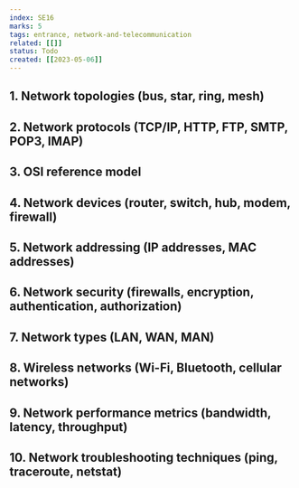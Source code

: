 ```yaml
---
index: SE16
marks: 5
tags: entrance, network-and-telecommunication
related: [[]]
status: Todo
created: [[2023-05-06]]
---
```


## 1. Network topologies (bus, star, ring, mesh)
## 2. Network protocols (TCP/IP, HTTP, FTP, SMTP, POP3, IMAP)
## 3. OSI reference model
## 4. Network devices (router, switch, hub, modem, firewall)
## 5. Network addressing (IP addresses, MAC addresses)
## 6. Network security (firewalls, encryption, authentication, authorization)
## 7. Network types (LAN, WAN, MAN)
## 8. Wireless networks (Wi-Fi, Bluetooth, cellular networks)
## 9. Network performance metrics (bandwidth, latency, throughput)
## 10. Network troubleshooting techniques (ping, traceroute, netstat)
